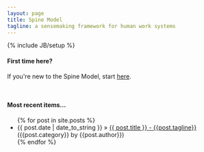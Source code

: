 ```yaml
---
layout: page
title: Spine Model
tagline: a sensemaking framework for human work systems
---
```

{% include JB/setup %}

#### First time here?
If you're new to the Spine Model, start [here](/explanation/introduction).

<br>

#### Most recent items...
<ul class="posts">
  {% for post in site.posts %}
    <li><span>{{ post.date | date_to_string }}</span> &raquo; <a href="{{ BASE_PATH }}{{ post.url }}">{{ post.title }} - {{post.tagline}}</a> ({{post.category}} by {{post.author}})</li>
  {% endfor %}
</ul>

